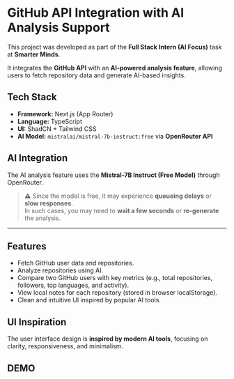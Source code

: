 # GitHub API Integration with AI Analysis Support

This project was developed as part of the **Full Stack Intern (AI Focus)** task at **Smarter Minds**.

It integrates the **GitHub API** with an **AI-powered analysis feature**, allowing users to fetch repository data and generate AI-based insights.



## Tech Stack

- **Framework:** Next.js (App Router)
- **Language:** TypeScript
- **UI:** ShadCN + Tailwind CSS
- **AI Model:** `mistralai/mistral-7b-instruct:free` via **OpenRouter API**



## AI Integration

The AI analysis feature uses the **Mistral-7B Instruct (Free Model)** through OpenRouter.

> ⚠️ Since the model is free, it may experience **queueing delays** or **slow responses**.  
> In such cases, you may need to **wait a few seconds** or **re-generate** the analysis.

---

## Features

- Fetch GitHub user data and repositories.
- Analyze repositories using AI.
- Compare two GitHub users with key metrics (e.g., total repositories, followers, top languages, and activity).
- View local notes for each repository (stored in browser localStorage).
- Clean and intuitive UI inspired by popular AI tools.



## UI Inspiration

The user interface design is **inspired by modern AI tools**, focusing on clarity, responsiveness, and minimalism.



## DEMO




